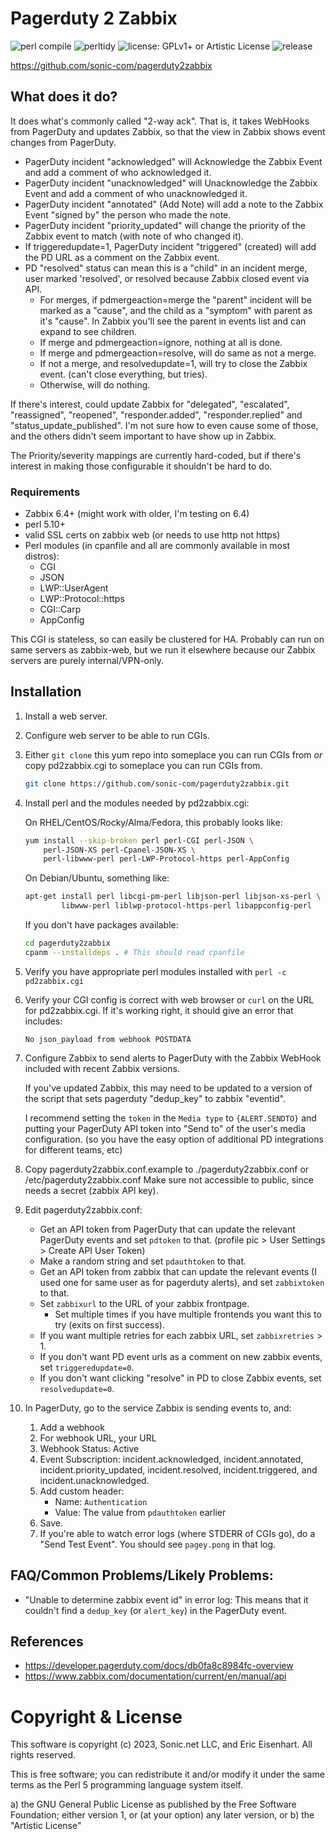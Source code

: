 # Pagerduty 2 Zabbix

![perl compile](https://github.com/sonic-com/pagerduty2zabbix/actions/workflows/perlcompile.yml/badge.svg)
![perltidy](https://github.com/sonic-com/pagerduty2zabbix/actions/workflows/perltidy.yml/badge.svg)
![license: GPLv1+ or Artistic License](https://img.shields.io/badge/license-GPLv1%2B%20or%20Artistic%20License-green)
![release](https://img.shields.io/github/v/release/sonic-com/pagerduty2zabbix?display_name=tag)

https://github.com/sonic-com/pagerduty2zabbix

## What does it do?

It does what's commonly called "2-way ack". That is, it takes WebHooks from
PagerDuty and updates Zabbix, so that the view in Zabbix shows event changes
from PagerDuty.

- PagerDuty incident "acknowledged" will Acknowledge the Zabbix Event and
  add a comment of who acknowledged it.
- PagerDuty incident "unacknowledged" will Unacknowledge the Zabbix Event
  and add a comment of who unacknowledged it.
- PagerDuty incident "annotated" (Add Note) will add a note to the Zabbix
  Event "signed by" the person who made the note.
- PagerDuty incident "priority_updated" will change the priority of the
  Zabbix event to match (with note of who changed it).
- If triggeredupdate=1, PagerDuty incident "triggered" (created) will add
  the PD URL as a comment on the Zabbix event.
- PD "resolved" status can mean this is a "child" in an incident merge,
  user marked 'resolved', or resolved because Zabbix closed event via API.
  - For merges, if pdmergeaction=merge the "parent" incident will be
    marked as a "cause", and the child as a "symptom" with parent as
    it's "cause". In Zabbix you'll see the parent in events list and
    can expand to see children.
  - If merge and pdmergeaction=ignore, nothing at all is done.
  - If merge and pdmergeaction=resolve, will do same as not a merge.
  - If not a merge, and resolvedupdate=1, will try to close the
    Zabbix event.  (can't close everything, but tries).
  - Otherwise, will do nothing.

If there's interest, could update Zabbix for "delegated", "escalated",
"reassigned", "reopened", "responder.added", "responder.replied" and
"status_update_published".  I'm not sure how to even cause some of those,
and the others didn't seem important to have show up in Zabbix.

The Priority/severity mappings are currently hard-coded, but if there's
interest in making those configurable it shouldn't be hard to do.

### Requirements
- Zabbix 6.4+ (might work with older, I'm testing on 6.4)
- perl 5.10+
- valid SSL certs on zabbix web (or needs to use http not https)
- Perl modules (in cpanfile and all are commonly available in most distros):
  - CGI
  - JSON
  - LWP::UserAgent
  - LWP::Protocol::https
  - CGI::Carp
  - AppConfig

This CGI is stateless, so can easily be clustered for HA. Probably can run
on same servers as zabbix-web, but we run it elsewhere because our Zabbix
servers are purely internal/VPN-only.

## Installation

1. Install a web server.
2. Configure web server to be able to run CGIs.
3. Either `git clone` this yum repo into someplace you can run CGIs from
   _or_ copy pd2zabbix.cgi to someplace you can run CGIs from.
   ```bash
   git clone https://github.com/sonic-com/pagerduty2zabbix.git
   ```
4. Install perl and the modules needed by pd2zabbix.cgi:

   On RHEL/CentOS/Rocky/Alma/Fedora, this probably looks like:
   ```bash
   yum install --skip-broken perl perl-CGI perl-JSON \
       perl-JSON-XS perl-Cpanel-JSON-XS \
       perl-libwww-perl perl-LWP-Protocol-https perl-AppConfig
   ```

   On Debian/Ubuntu, something like:
   ```bash
   apt-get install perl libcgi-pm-perl libjson-perl libjson-xs-perl \
           libwww-perl liblwp-protocol-https-perl libappconfig-perl
   ```

   If you don't have packages available:
   ```bash
   cd pagerduty2zabbix
   cpanm --installdeps . # This should read cpanfile
   ```
5. Verify you have appropriate perl modules installed with `perl -c pd2zabbix.cgi`
6. Verify your CGI config is correct with web browser or `curl` on the URL for
   pd2zabbix.cgi. If it's working right, it should give an error that includes:
   ```
   No json_payload from webhook POSTDATA
   ```
7. Configure Zabbix to send alerts to PagerDuty with the Zabbix WebHook included with recent Zabbix versions.

   If you've updated Zabbix, this may need to be updated to a version of
   the script that sets pagerduty "dedup_key" to zabbix "eventid".

   I recommend setting the `token` in the `Media type` to `{ALERT.SENDTO}`
   and putting your PagerDuty API token into "Send to" of the user's media
   configuration. (so you have the easy option of additional PD integrations for different teams, etc)
6. Copy pagerduty2zabbix.conf.example to ./pagerduty2zabbix.conf or /etc/pagerduty2zabbix.conf
   Make sure not accessible to public, since needs a secret (zabbix API key).
7. Edit pagerduty2zabbix.conf:
   - Get an API token from PagerDuty that can update the relevant PagerDuty events and set `pdtoken` to that.
     (profile pic > User Settings > Create API User Token)
   - Make a random string and set `pdauthtoken` to that.
   - Get an API token from zabbix that can update the relevant events (I
     used one for same user as for pagerduty alerts), and set `zabbixtoken`
     to that.
   - Set `zabbixurl` to the URL of your zabbix frontpage.
     - Set multiple times if you have multiple frontends you want this to try (exits on first success).
   - If you want multiple retries for each zabbix URL, set `zabbixretries` > 1.
   - If you don't want PD event urls as a comment on new zabbix events, set `triggeredupdate=0`.
   - If you don't want clicking "resolve" in PD to close Zabbix events, set `resolvedupdate=0`.
8. In PagerDuty, go to the service Zabbix is sending events to, and:
   1. Add a webhook
   2. For webhook URL, your URL
   3. Webhook Status: Active
   4. Event Subscription: incident.acknowledged, incident.annotated,
      incident.priority_updated, incident.resolved, incident.triggered,
      and incident.unacknowledged.
   5. Add custom header:
      - Name: `Authentication`
      - Value: The value from `pdauthtoken` earlier
   6. Save.
   7. If you're able to watch error logs (where STDERR of CGIs go), do a "Send Test Event".
      You should see `pagey.pong` in that log.

## FAQ/Common Problems/Likely Problems:

- "Unable to determine zabbix event id" in error log:
  This means that it couldn't find a `dedup_key` (or `alert_key`) in the PagerDuty event.

## References

- <https://developer.pagerduty.com/docs/db0fa8c8984fc-overview>
- <https://www.zabbix.com/documentation/current/en/manual/api>

# Copyright & License

This software is copyright (c) 2023, Sonic.net LLC, and Eric Eisenhart.  All rights reserved.

This is free software; you can redistribute it and/or modify it under
the same terms as the Perl 5 programming language system itself.

 a) the GNU General Public License as published by the Free
    Software Foundation; either version 1, or (at your option) any
       later version, or
 b) the "Artistic License"
